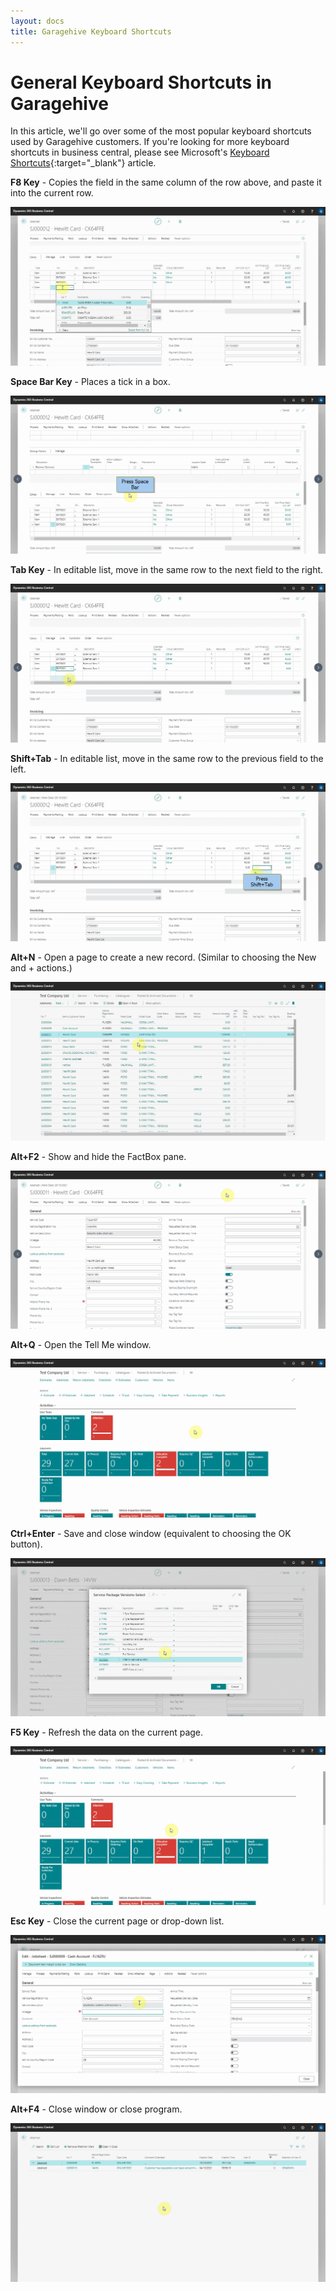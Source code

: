 ```yaml
---
layout: docs
title: Garagehive Keyboard Shortcuts
---
```


# General Keyboard Shortcuts in Garagehive

In this article, we'll go over some of the most popular keyboard shortcuts used by Garagehive customers. If you're looking for more keyboard shortcuts in business central, please see Microsoft's [Keyboard Shortcuts](https://docs.microsoft.com/en-us/dynamics365/business-central/keyboard-shortcuts){:target="_blank"} article.

**F8 Key** - Copies the field in the same column of the row above, and paste it into the current row.

![](media/garagehive-keyboard-shortcuts-f8.gif)

**Space Bar Key** - Places a tick in a box.

![](media/garagehive-keyboard-shortcuts-spacebar.gif)

**Tab Key** - In editable list, move in the same row to the next field to the right.

![](media/garagehive-keyboard-shortcuts-tabkey.gif)

**Shift+Tab** - In editable list, move in the same row to the previous field to the left.

![](media/garagehive-keyboard-shortcuts-shifttab.gif)

**Alt+N** - Open a page to create a new record. (Similar to choosing the New and + actions.)

![](media/garagehive-keyboard-shortcuts-AltN.gif)

**Alt+F2** - Show and hide the FactBox pane.

![](media/garagehive-keyboard-shortcuts-AltF2.gif)

**Alt+Q** - Open the Tell Me window.

![](media/garagehive-keyboard-shortcuts-AltQ.gif)

**Ctrl+Enter** - Save and close window (equivalent to choosing the OK button).

![](media/garagehive-keyboard-shortcuts-CtrlEnter.gif)

**F5 Key** - Refresh the data on the current page.

![](media/garagehive-keyboard-shortcuts-F5.gif)

**Esc Key** - Close the current page or drop-down list.

![](media/garagehive-keyboard-shortcuts-ESC.gif)

**Alt+F4** - Close window or close program.

![](media/garagehive-keyboard-shortcuts-CtrlF4.gif)

